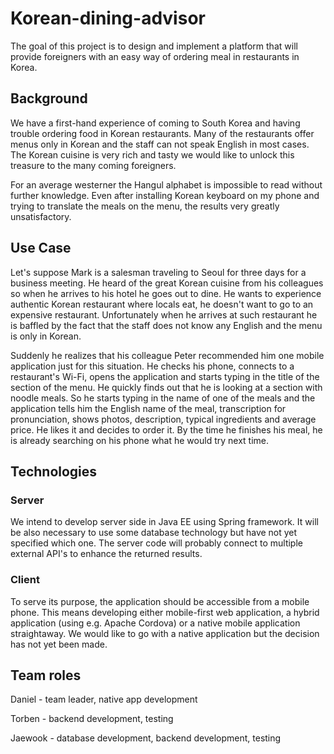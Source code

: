 # Korean-dining-advisor
The goal of this project is to design and implement a platform that will provide foreigners with an easy way of ordering meal in restaurants in Korea.

## Background
We have a first-hand experience of coming to South Korea and having trouble ordering food in Korean restaurants. Many of the restaurants offer menus only in Korean and the staff can not speak English in most cases. The Korean cuisine is very rich and tasty we would like to unlock this treasure to the many coming foreigners.

For an average westerner the Hangul alphabet is impossible to read without further knowledge. Even after installing Korean keyboard on my phone and trying to translate the meals on the menu, the results very greatly unsatisfactory.

## Use Case
Let's suppose Mark is a salesman traveling to Seoul for three days for a business meeting. He heard of the great Korean cuisine from his colleagues so when he arrives to his hotel he goes out to dine. He wants to experience authentic Korean restaurant where locals eat, he doesn't want to go to an expensive restaurant. Unfortunately when he arrives at such restaurant he is baffled by the fact that the staff does not know any English and the menu is only in Korean.

Suddenly he realizes that his colleague Peter recommended him one mobile application just for this situation. He checks his phone, connects to a restaurant's Wi-Fi, opens the application and starts typing in the title of the section of the menu. He quickly finds out that he is looking at a section with noodle meals. So he starts typing in the name of one of the meals and the application tells him the English name of the meal, transcription for pronunciation, shows photos, description, typical ingredients and average price. He likes it and decides to order it. By the time he finishes his meal, he is already searching on his phone what he would try next time.

## Technologies

### Server
We intend to develop server side in Java EE using Spring framework. It will be also necessary to use some database technology but have not yet specified which one. The server code will probably connect to multiple external API's to enhance the returned results.

### Client
To serve its purpose, the application should be accessible from a mobile phone. This means developing either mobile-first web application, a hybrid application (using e.g. Apache Cordova) or a native mobile application straightaway. We would like to go with a native application but the decision has not yet been made.

## Team roles
Daniel - team leader, native app development

Torben - backend development, testing

Jaewook - database development, backend development, testing

